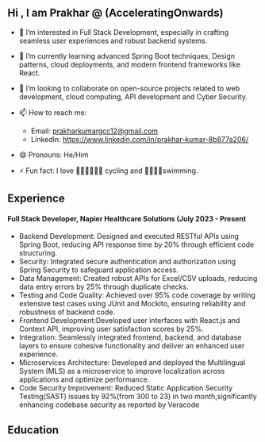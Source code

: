 ## Hi , I am Prakhar @ (AcceleratingOnwards)
- 👀 I’m interested in Full Stack Development, especially in crafting seamless user experiences and robust backend systems.
- 🌱 I’m currently learning advanced Spring Boot techniques, Design patterns, cloud deployments, and modern frontend frameworks like React.
- 💞️ I’m looking to collaborate on open-source projects related to web development, cloud computing, API development and Cyber Security.
- 📫 How to reach me:
  - Email: prakharkumargcc12@gmail.com
  - LinkedIn: https://www.linkedin.com/in/prakhar-kumar-8b877a206/
 
- 😄 Pronouns: He/Him
- ⚡ Fun fact: I love 🚴‍♂️🚴‍♀️🚴‍♂️ cycling and 🏊‍♂️🏊‍♀swimming.
## Experience
#### Full Stack Developer, Napier Healthcare Solutions (July 2023 - Present
 - Backend Development: Designed and executed RESTful APIs using Spring Boot, reducing API response
 time by 20% through efficient code structuring.
 - Security: Integrated secure authentication and authorization using Spring Security to safeguard
 application access.
 - Data Management: Created robust APIs for Excel/CSV uploads, reducing data entry errors by 25%
 through duplicate checks.
 - Testing and Code Quality: Achieved over 95% code coverage by writing extensive test cases using JUnit
 and Mockito, ensuring reliability and robustness of backend code.
 - Frontend Development:Developed user interfaces with React.js and Context API, improving user
 satisfaction scores by 25%.
 - Integration: Seamlessly integrated frontend, backend, and database layers to ensure cohesive functionality
 and deliver an enhanced user experience.
 - Microservices Architecture: Developed and deployed the Multilingual System (MLS) as a microservice
 to improve localization across applications and optimize performance.
 - Code Security Improvement: Reduced Static Application Security Testing(SAST) issues by 92%(from 300
 to 23) in two month,significantly enhancing codebase security as reported by Veracode
## Education


